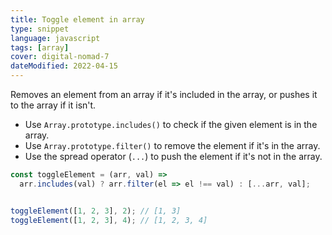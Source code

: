 ```yaml
---
title: Toggle element in array
type: snippet
language: javascript
tags: [array]
cover: digital-nomad-7
dateModified: 2022-04-15
---
```


Removes an element from an array if it's included in the array, or pushes it to the array if it isn't.

- Use `Array.prototype.includes()` to check if the given element is in the array.
- Use `Array.prototype.filter()` to remove the element if it's in the array.
- Use the spread operator (`...`) to push the element if it's not in the array.

```js
const toggleElement = (arr, val) =>
  arr.includes(val) ? arr.filter(el => el !== val) : [...arr, val];


toggleElement([1, 2, 3], 2); // [1, 3]
toggleElement([1, 2, 3], 4); // [1, 2, 3, 4]
```
